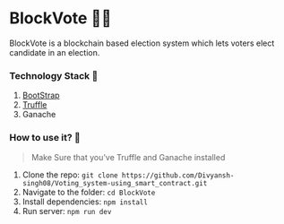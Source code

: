 # BlockVote 🤝🏻
BlockVote is a blockchain based election system which lets voters elect candidate in an election.


### Technology Stack 🎨
1. [BootStrap](https://getbootstrap.com/) 
2. [Truffle](https://www.trufflesuite.com/) 
3. Ganache 

### How to use it? 🎉

>Make Sure that you've Truffle and Ganache installed

1. Clone the repo: `git clone https://github.com/Divyansh-singh08/Voting_system-using_smart_contract.git `
2. Navigate to the folder: `cd BlockVote`
3. Install dependencies: `npm install`
4. Run server: `npm run dev`

